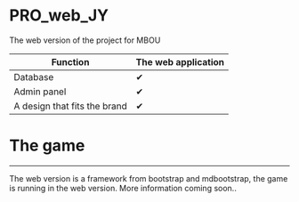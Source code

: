 # PRO_web_JY
 The web version of the project for MBOU

| Function | The web application|
| ----- | ----- |
| Database | ✔ | 
| Admin panel | ✔ |
| A design that fits the brand | ✔ |


# The game
-----

The web version is a framework from bootstrap and mdbootstrap,
the game is running in the web version. More information coming soon..
